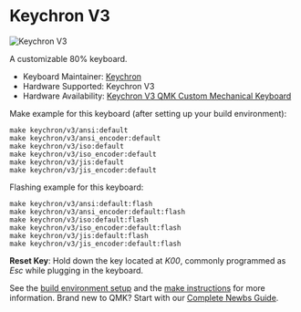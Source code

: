 # Keychron V3

![Keychron V3](https://i.imgur.com/AIrmjVkh.jpg)

A customizable 80% keyboard.

* Keyboard Maintainer: [Keychron](https://github.com/keychron)
* Hardware Supported: Keychron V3
* Hardware Availability: [Keychron V3 QMK Custom Mechanical Keyboard](https://www.keychron.com/products/keychron-v3-qmk-custom-mechanical-keyboard)

Make example for this keyboard (after setting up your build environment):

    make keychron/v3/ansi:default
    make keychron/v3/ansi_encoder:default
    make keychron/v3/iso:default
    make keychron/v3/iso_encoder:default
    make keychron/v3/jis:default
    make keychron/v3/jis_encoder:default

Flashing example for this keyboard:

    make keychron/v3/ansi:default:flash
    make keychron/v3/ansi_encoder:default:flash
    make keychron/v3/iso:default:flash
    make keychron/v3/iso_encoder:default:flash
    make keychron/v3/jis:default:flash
    make keychron/v3/jis_encoder:default:flash

**Reset Key**: Hold down the key located at *K00*, commonly programmed as *Esc* while plugging in the keyboard.

See the [build environment setup](https://docs.qmk.fm/#/getting_started_build_tools) and the [make instructions](https://docs.qmk.fm/#/getting_started_make_guide) for more information. Brand new to QMK? Start with our [Complete Newbs Guide](https://docs.qmk.fm/#/newbs).